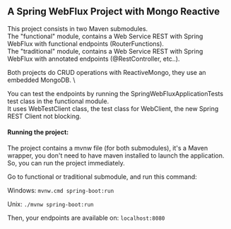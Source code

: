 ## A Spring WebFlux Project with Mongo Reactive

This project consists in two Maven submodules.\
The "functional" module, contains a Web Service REST with Spring WebFlux with functional endpoints (RouterFunctions). \
The "traditional" module, contains a Web Service REST with Spring WebFlux with annotated endpoints (@RestController, etc..). 

Both projects do CRUD operations with ReactiveMongo, they use an embedded MongoDB. \

You can test the endpoints by running the SpringWebFluxApplicationTests test class in the functional module. \
It uses WebTestClient class, the test class for WebClient, the new Spring REST Client not blocking.

#### Running the project:

The project contains a mvnw file (for both submodules), it's a Maven wrapper, you don't need to have maven installed
to launch the application. \
So, you can run the project immediately.

Go to functional or traditional submodule, and run this command:

Windows: `mvnw.cmd spring-boot:run`

Unix: `./mvnw spring-boot:run`

Then, your endpoints are available on: `localhost:8080`